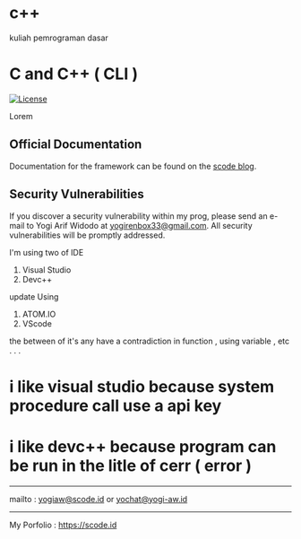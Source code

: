 # c++
kuliah pemrograman dasar

# C and C++ ( CLI )

[![License](https://poser.pugx.org/laravel/lumen-framework/license.svg)](https://scodeid.blogspot.com)

Lorem

## Official Documentation

Documentation for the framework can be found on the [scode blog](http://scodeid.blogspot.com).

## Security Vulnerabilities

If you discover a security vulnerability within my prog, please send an e-mail to Yogi Arif Widodo at yogirenbox33@gmail.com. All security vulnerabilities will be promptly addressed.


I'm using two of IDE
1. Visual Studio
2. Devc++

update Using
1. ATOM.IO
2. VScode

the between of it's any have a contradiction in function , using variable , etc . . .

# i like visual studio because system procedure call use a api key
# i like devc++ because program can be run in the litle of cerr ( error )

-------------------


mailto : yogiaw@scode.id or yochat@yogi-aw.id

------------------

My Porfolio : https://scode.id
